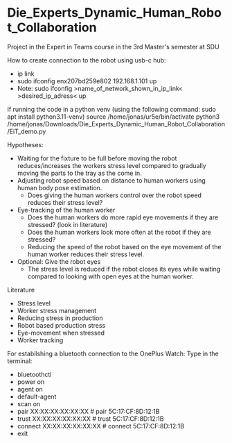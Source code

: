 # Die_Experts_Dynamic_Human_Robot_Collaboration
Project in the Expert in Teams course in the 3rd Master's semester at SDU



How to create connection to the robot using usb-c hub:
- ip link
- sudo ifconfig enx207bd259e802 192.168.1.101 up
- Note: sudo ifconfig >name_of_network_shown_in_ip_link< >desired_ip_adress< up


If running the code in a python venv (using the following command: sudo apt install python3.11-venv)
source /home/jonas/ur5e/bin/activate
python3 /home/jonas/Downloads/Die_Experts_Dynamic_Human_Robot_Collaboration/EiT_demo.py


Hypotheses:
- Waiting for the fixture to be full before moving the robot reduces/increases the workers stress level compared to gradually moving the parts to the tray as the come in.
- Adjusting robot speed based on distance to human workers using human body pose estimation. 
    - Does giving the human workers control over the robot speed reduces their stress level?
- Eye-tracking of the human worker
    - Does the human workers do more rapid eye movements if they are stressed? (look in literature) 
    - Does the human workers look more often at the robot if they are stressed?
    - Reducing the speed of the robot based on the eye movement of the human worker reduces their stress level.
- Optional: Give the robot eyes
    - The stress level is reduced if the robot closes its eyes while waiting compared to looking with open eyes at the human worker.


Literature
- Stress level
- Worker stress management
- Reducing stress in production
- Robot based production stress
- Eye-movement when stressed
- Worker tracking




For estabilshing a bluetooth connection to the OnePlus Watch: Type in the terminal:
- bluetoothctl
- power on
- agent on
- default-agent
- scan on
- pair XX:XX:XX:XX:XX:XX # pair 5C:17:CF:8D:12:1B
- trust XX:XX:XX:XX:XX:XX # trust 5C:17:CF:8D:12:1B
- connect XX:XX:XX:XX:XX:XX # connect 5C:17:CF:8D:12:1B
- exit
